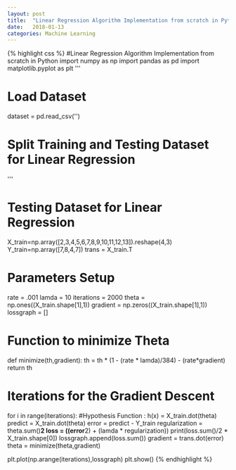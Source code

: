 ```yaml
---
layout: post
title:  "Linear Regression Algorithm Implementation from scratch in Python"
date:   2018-01-13
categories: Machine Learning
---
```

{% highlight css %}
#Linear Regression Algorithm Implementation from scratch in Python
import numpy as np
import pandas as pd
import matplotlib.pyplot as plt
'''
# Load Dataset
dataset = pd.read_csv('')

# Split Training  and Testing Dataset for Linear Regression


'''
# Testing  Dataset for Linear Regression
X_train=np.array([2,3,4,5,6,7,8,9,10,11,12,13]).reshape(4,3)
Y_train=np.array([7,8,4,7])
trans = X_train.T

# Parameters Setup
rate = .001
lamda = 10
iterations = 2000
theta = np.ones((X_train.shape[1],1))
gradient = np.zeros((X_train.shape[1],1))
lossgraph = []

# Function to minimize Theta
def minimize(th,gradient):
    th = th * (1 - (rate * lamda)/384) - (rate*gradient)
    return th

# Iterations for the Gradient Descent
for i in range(iterations):
     #Hypothesis Function : h(x) = X_train.dot(theta)
     predict = X_train.dot(theta)
     error = predict - Y_train
     regularization = theta.sum()**2
     loss = ((error**2) + (lamda * regularization))
     print(loss.sum()/2 * X_train.shape[0])
     lossgraph.append(loss.sum())
     gradient = trans.dot(error)
     theta = minimize(theta,gradient)

plt.plot(np.arange(iterations),lossgraph)
plt.show()
{% endhighlight %}
